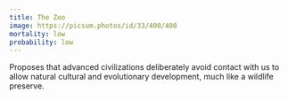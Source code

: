 ```yaml
---
title: The Zoo
image: https://picsum.photos/id/33/400/400
mortality: low
probability: low
---
```


Proposes that advanced civilizations deliberately avoid contact with us to allow natural cultural and evolutionary development, much like a wildlife preserve.
